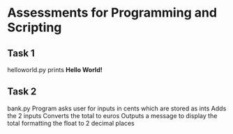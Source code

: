 # Assessments for Programming and Scripting
## Task 1 
helloworld.py prints **Hello World!**
## Task 2
bank.py
Program asks user for inputs in cents which are stored as ints
Adds the 2 inputs
Converts the total to euros
Outputs a message to display the total formatting the float to 2 decimal places

